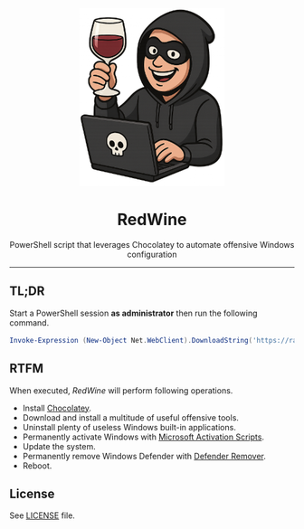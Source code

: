 <p align="center"><img src="images/redwine.png" width="256" height="" alt="RedWine"></p>
<h1 align="center">RedWine</h1>
<p align="center">PowerShell script that leverages Chocolatey to automate offensive Windows configuration</p>
<hr>

## TL;DR

Start a PowerShell session **as administrator** then run the following command.

```powershell
Invoke-Expression (New-Object Net.WebClient).DownloadString('https://raw.githubusercontent.com/ky4meru/RedWine/master/start.ps1')
```

## RTFM

When executed, *RedWine* will perform following operations.
 
* Install [Chocolatey](https://chocolatey.org/).
* Download and install a multitude of useful offensive tools.
* Uninstall plenty of useless Windows built-in applications.
* Permanently activate Windows with [Microsoft Activation Scripts](https://github.com/massgravel/Microsoft-Activation-Scripts).
* Update the system.
* Permanently remove Windows Defender with [Defender Remover](https://github.com/ionuttbara/windows-defender-remover).
* Reboot.

## License

See [LICENSE](./LICENSE.txt) file.